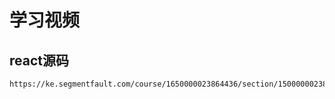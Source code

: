 # 学习视频

## react源码

    https://ke.segmentfault.com/course/1650000023864436/section/1500000023866033

